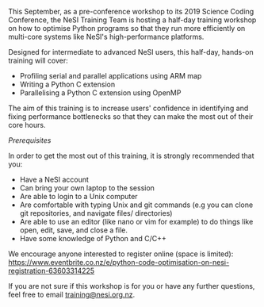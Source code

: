 This September, as a pre-conference workshop to its 2019 Science Coding
Conference, the NeSI Training Team is hosting a half-day training
workshop on how to optimise Python programs so that they run more
efficiently on multi-core systems like NeSI's high-performance
platforms.

Designed for intermediate to advanced NeSI users, this half-day,
hands-on training will cover:

-   Profiling serial and parallel applications using ARM map
-   Writing a Python C extension
-   Parallelising a Python C extension using OpenMP

The aim of this training is to increase users\' confidence in
identifying and fixing performance bottlenecks so that they can make the
most out of their core hours.

*Prerequisites*

In order to get the most out of this training, it is strongly
recommended that you:

-   Have a NeSI account
-   Can bring your own laptop to the session
-   Are able to login to a Unix computer
-   Are comfortable with typing Unix and git commands (e.g you can clone
    git repositories, and navigate files/ directories)
-   Are able to use an editor (like nano or vim for example) to do
    things like open, edit, save, and close a file.
-   Have some knowledge of Python and C/C++

We encourage anyone interested to register online (space is limited): \
<https://www.eventbrite.co.nz/e/python-code-optimisation-on-nesi-registration-63603314225>

If you are not sure if this workshop is for you or have any further
questions, feel free to email <training@nesi.org.nz>.
